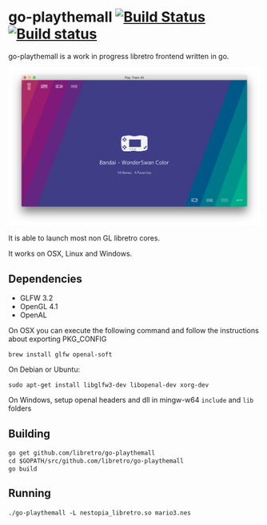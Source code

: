 # go-playthemall [![Build Status](https://travis-ci.org/libretro/go-playthemall.svg?branch=master)](https://travis-ci.org/libretro/go-playthemall) [![Build status](https://ci.appveyor.com/api/projects/status/dndcl5m1pepnhbdk?svg=true)](https://ci.appveyor.com/project/libretro/go-playthemall-tfah4)

go-playthemall is a work in progress libretro frontend written in go.

<img src="assets/illustration.png" />

It is able to launch most non GL libretro cores.

It works on OSX, Linux and Windows.

## Dependencies

 * GLFW 3.2
 * OpenGL 4.1
 * OpenAL

On OSX you can execute the following command and follow the instructions about exporting PKG_CONFIG

    brew install glfw openal-soft

On Debian or Ubuntu:

    sudo apt-get install libglfw3-dev libopenal-dev xorg-dev

On Windows, setup openal headers and dll in mingw-w64 `include` and `lib` folders

## Building

    go get github.com/libretro/go-playthemall
    cd $GOPATH/src/github.com/libretro/go-playthemall
    go build

## Running

    ./go-playthemall -L nestopia_libretro.so mario3.nes
